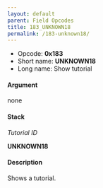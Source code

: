 ```yaml
---
layout: default
parent: Field Opcodes
title: 183_UNKNOWN18
permalink: /183-unknown18/
---
```


-   Opcode: **0x183**
-   Short name: **UNKNOWN18**
-   Long name: Show tutorial

#### Argument

none

#### Stack

  
*Tutorial ID*

**UNKNOWN18**

#### Description

Shows a tutorial.
